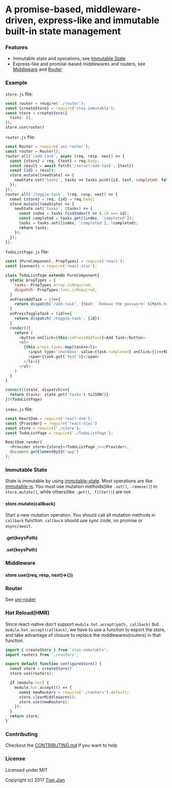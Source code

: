 A promise-based, middleware-driven, express-like and immutable built-in state management
=================================

### Features
* Immutable state and operations, see [Immutable State](#immutable-state)
* Express-like and promise-based middlewares and routers, see [Middleware](#middleware) and [Router](#router)

### Example
`store.js` file:
```js
const router = reuqire('./router');
const {createStore} = require('stas-immutable');
const store = createStore({
  tasks: [],
});
store.use(router)
```

`router.js` file:
```js
const Router = require('uni-router');
const router = Router();
router.all('/add-task', async (req, resp, next) => {
  const {store} = req, {text} = req.body;
  const result = await fetch('/server/add-task', {text})
  const {id} = result;
  store.mutate((newState) => {
    newState.set('tasks', tasks => tasks.push({id, text, completed: false}));
  });
});
router.all('/toggle-task', (req, resp, next) => {
  const {store} = req, {id} = req.body;
  store.mutate((newState) => {
    newState.set('tasks', (tasks) => {
      const index = tasks.findIndex(t => t.id === id);
      const completed = tasks.get([index, 'completed']);
      tasks = tasks.set([index, 'completed'], !completed);
      return tasks;
    });
  });
});
```

`TodoListPage.js` file:
```js
const {PureComponent, PropTypes} = require('react');
const {connect} = require('react-stas');

class TodoListPage extends PureComponent{
  static propTypes = {
    tasks: PropTypes.array.isRequired,
    dispatch: PropTypes.func.isRequired,
  }
  onPressAddTask = ()=>{
    return dispatch('/add-task', {text: `Remove the password: ${Math.random()}`})
  }
  onPressToggleTask = (id)=>{
    return dispatch('/toggle-task', {id})
  }
  render(){
    return (
      <button onClick={this.onPressAddTask}>Add Task</button>
      <ul>
        {this.props.tasks.map(task=><li>
          <input type='checkbox' value={task.completed} onClick={()=>this.onPressToggleTask(task.id)}/>
          <span>{task.get('text')}</span>
        </li>)}
      </ul>
    )
  }
}

connect((state, dispatch)=>{
  return {tasks: state.get('tasks').toJSON()}
})(TodoListPage)
```

`index.js` file:
```js
const ReactDom = require('react-dom');
const {Provider} = require('react-stas')
const store = require('./store');
const TodoListPage = require('./TodoListPage');

ReactDom.render(
  <Provider store={store}><TodoListPage /></Provider>,
  document.getElementById('app')
);
```

### Immutable State
State is immutable by using [immutable-state](/packages/immutable-state). Most operations are like [immutable-js](https://github.com/facebook/immutable-js/). 
You must use mutation methods(like `.set()`, `.remove()`) in `store.mutate()`, while others(like `.get()`, `.filter()`) are not.

#### store.mutate(callback)
Start a new mutation operation. You should call all mutation methods in `callback` function. `callback` should use sync code, no promise or `async/await`.

#### .get(keysPath)

#### .set(keysPath)

### Middleware

#### store.use((req, resp, next)=>{})

### Router
See [uni-router](https://github.com/tianjianchn/midd/tree/master/packages/uni-router)

### Hot Reload(HMR)
Since react-native don't support `module.hot.accept(path, callback)` but `module.hot.accept(callback)`, we have to use a function to export the store, and take advantage of closure to replace the middlewares(routers) in that function.

```js
import { createStore } from 'stas-immutable';
import routers from './routers';

export default function configureStore() {
  const store = createStore()
  store.use(routers);

  if (module.hot) {
    module.hot.accept(() => {
      const newRouters = require('./routers').default;
      store.clearMiddlewares();
      store.use(newRouters);
    });
  }
  return store;
}
```

### Contributing
Checkout the [CONTRIBUTING.md](/CONTRIBUTING.md) if you want to help

### License
Licensed under MIT

Copyright (c) 2017 [Tian Jian](https://github.com/tianjianchn)
